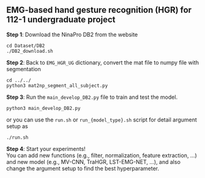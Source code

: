 ## EMG-based hand gesture recognition (HGR) for 112-1 undergraduate project

**Step 1**: Download the NinaPro DB2 from the website
```
cd Dataset/DB2
./DB2_download.sh
```
**Step 2**: Back to `EMG_HGR_UG` dictionary, convert the mat file to numpy file with segmentation
```
cd ../../
python3 mat2np_segment_all_subject.py
```

**Step 3**: Run the `main_develop_DB2.py` file to train and test the model.
```
python3 main_develop_DB2.py
```
or you can use the `run.sh` or `run_{model_type}.sh` script for detail argument setup as
```
./run.sh
```
**Step 4**: Start your experiments! \
You can add new functions (e.g., filter, normalization, feature extraction, ...) and new model (e.g., MV-CNN, TraHGR, LST-EMG-NET, ...), and also change the argument setup to find the best hyperparameter.


